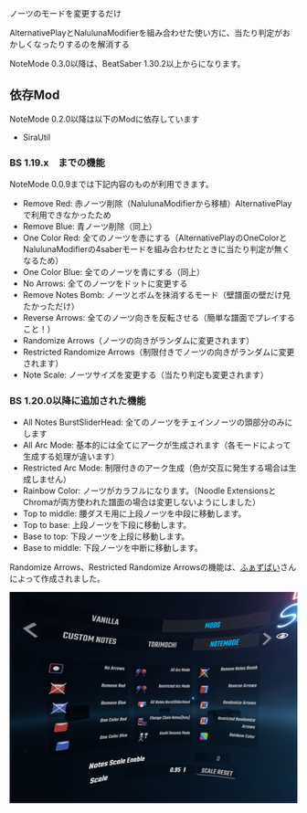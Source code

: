 ノーツのモードを変更するだけ

AlternativePlayとNalulunaModifierを組み合わせた使い方に、当たり判定がおかしくなったりするのを解消する

NoteMode 0.3.0以降は、BeatSaber 1.30.2以上からになります。


## 依存Mod

NoteMode 0.2.0以降は以下のModに依存しています

- SiraUtil

### BS 1.19.x　までの機能

NoteMode 0.0.9までは下記内容のものが利用できます。

- Remove Red: 赤ノーツ削除（NalulunaModifierから移植）AlternativePlayで利用できなかったため
- Remove Blue: 青ノーツ削除（同上）
- One Color Red: 全てのノーツを赤にする（AlternativePlayのOneColorとNalulunaModifierの4saberモードを組み合わせたときに当たり判定が無くなるため）
- One Color Blue: 全てのノーツを青にする（同上）
- No Arrows: 全てのノーツをドットに変更する
- Remove Notes Bomb: ノーツとボムを抹消するモード（壁譜面の壁だけ見たかっただけ）
- Reverse Arrows: 全てのノーツ向きを反転させる（簡単な譜面でプレイすること！）
- Randomize Arrows（ノーツの向きがランダムに変更されます）
- Restricted Randomize Arrows（制限付きでノーツの向きがランダムに変更されます）
- Note Scale: ノーツサイズを変更する（当たり判定も変更されます）

### BS 1.20.0以降に追加された機能

- All Notes BurstSliderHead: 全てのノーツをチェインノーツの頭部分のみにします
- All Arc Mode: 基本的には全てにアークが生成されます（各モードによって生成する処理が違います）
- Restricted Arc Mode: 制限付きのアーク生成（色が交互に発生する場合は生成しません）
- Rainbow Color: ノーツがカラフルになります。（Noodle ExtensionsとChromaが両方使われた譜面の場合は変更しないようにしました）
- Top to middle: 腰ダスモ用に上段ノーツを中段に移動します。
- Top to base: 上段ノーツを下段に移動します。
- Base to top: 下段ノーツを上段に移動します。
- Base to middle: 下段ノーツを中断に移動します。

Randomize Arrows、Restricted Randomize Arrowsの機能は、[ふぁずぱい](https://twitter.com/FaZ_Pi)さんによって作成されました。

![NoteMode](https://raw.githubusercontent.com/nullpon16tera/nullpon16tera.github.io/master/NoteMode/note_mode_0.2.2.png "NoteMode Modifier")
